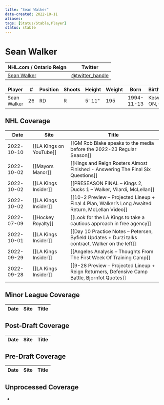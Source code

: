 ```yaml
---
title: "Sean Walker"
date-created: 2022-10-11
aliases: 
tags: [Status/Stable,Player]
status: stable
---
```


# Sean Walker

NHL.com / Ontario Reign | Twitter
-|-
[Sean Walker](https://www.nhl.com/player/sean-walker-8480336) | [@twitter_handle](https://twitter.com/)

Player | \# | Position | Shoots | Height | Weight | Born | Birthplace | Draft 
-|-|-|-|-|-|-|-|-
Sean Walker | 26 | RD | R | 5' 11" | 195 | 1994-11-13 | Keswick, ON, CAN


## NHL  Coverage
Date | Site |  Title
---|---|---
2022-10-10 | [[LA Kings on YouTube]] | [[GM Rob Blake speaks to the media before the 2022-23 Regular Season]]
2022-10-02 | [[Mayors Manor]] | [[Kings and Reign Rosters Almost Finished - Answering The Final Six Questions]]
2022-10-02 | [[LA Kings Insider]] |  [[PRESEASON FINAL – Kings 2, Ducks 1 – Walker, Vilardi, McLellan]]
2022-10-02 | [[LA Kings Insider]] |  [[10-2 Preview – Projected Lineup + Final 4 Plan, Walker’s Long Awaited Return, McLellan Video]] 
 2022-07-09 | [[Hockey Royalty]] | [[Look for the LA Kings to take a cautious approach in free agency]]
2022-10-01 | [[LA Kings Insider]] |  [[Day 10 Practice Notes – Petersen, Byfield Updates + Durzi talks contract, Walker on the left]]
2022-09-29 | [[LA Kings Insider]] |  [[Angeles Analysis – Thoughts From The First Week Of Training Camp]]
2022-09-28 | [[LA Kings Insider]] |  [[9-28 Preview – Projected Lineup + Reign Returners, Defensive Camp Battle, Bjornfot Quotes]]


## Minor League Coverage
Date | Site |  Title
---|---|---



## Post-Draft Coverage
Date | Site |  Title
---|---|---



## Pre-Draft Coverage
Date | Site |  Title
---|---|---


## Unprocessed Coverage
- 
